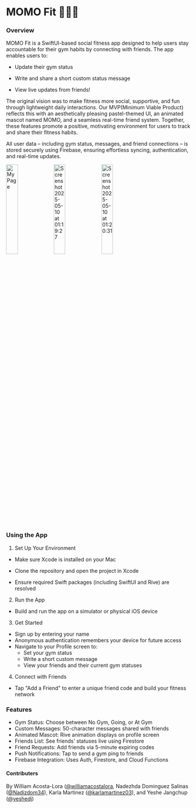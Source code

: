 # MOMO Fit 🎀🐱💪

### Overview
MOMO Fit is a SwiftUI-based social fitness app designed to help users stay accountable for their gym habits by connecting with friends. The app enables users to:

- Update their gym status 

- Write and share a short custom status message 

- View live updates from friends!

The original vision was to make fitness more social, supportive, and fun through lightweight daily interactions. Our MVP(Minimum Viable Product) reflects this with an aesthetically pleasing pastel-themed UI, an animated mascot named MOMO, and a seamless real-time friend system. Together, these features promote a positive, motivating environment for users to track and share their fitness habits.

All user data – including gym status, messages, and friend connections – is stored securely using Firebase, ensuring effortless syncing, authentication, and real-time updates.

<img src="https://github.com/user-attachments/assets/031eedbd-7232-4274-8a6b-bc0f06d5cf01" width="25%" alt="My Page" />
<img src="https://github.com/user-attachments/assets/8f926ac3-4404-496b-910d-6b1f453af021" width="25%" alt="Screenshot 2025-05-10 at 01:19:27" />
<img src="https://github.com/user-attachments/assets/73729f6b-9841-4119-825b-ac46eb2e05a2" width="25%" alt="Screenshot 2025-05-10 at 01:20:31" />

### Using the App
1. Set Up Your Environment
- Make sure Xcode is installed on your Mac

- Clone the repository and open the project in Xcode
- Ensure required Swift packages (including SwiftUI and Rive) are resolved

2. Run the App
- Build and run the app on a simulator or physical iOS device

3. Get Started
- Sign up by entering your name
- Anonymous authentication remembers your device for future access
- Navigate to your Profile screen to:
    - Set your gym status
  - Write a short custom message 
  - View your friends and their current gym statuses

4. Connect with Friends
- Tap "Add a Friend" to enter a unique friend code and build your fitness network

### Features
- Gym Status: Choose between No Gym, Going, or At Gym
- Custom Messages: 50-character messages shared with friends
- Animated Mascot: Rive animation displays on profile screen
- Friends List: See friends' statuses live using Firestore
- Friend Requests: Add friends via 5-minute expiring codes
- Push Notifications: Tap to send a gym ping to friends
- Firebase Integration: Uses Auth, Firestore, and Cloud Functions

#### Contributers
By William Acosta-Lora ([@williamacostalora](https://github.com/williamacostalora), Nadezhda Dominguez Salinas ([@Nadizdom34](https://github.com/Nadizdom34)), Karla Martinez ([@karlamartinez03](https://github.com/karlamartinez03)), and Yeshe Jangchup ([@yeshedj](https://github.com/yeshedj))
